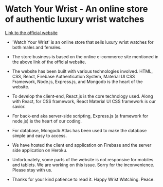 # Watch Your Wrist - An online store of authentic luxury wrist watches

[Link to the official website](https://watch-your-wrist.web.app)

- 'Watch Your Wrist' is an online store that sells luxury wrist watches for both males and females.

- The store business is based on the online e-commerce site mentioned in the above link of the official website.

- The website has been built with various technologies involved. HTML, CSS, React, Firebase Authentication System, Material UI CSS Framework, Node.js, Express.js, and Mongodb is the heart of the website.

- To develop the client-end, React.js is the core technology used. Along with React, for CSS framework, React Material UI CSS framework is our savior.

- For back-end aka server-side scripting, Express.js (a framework for node.js) is the heart of our coding.

- For database, Mongodb Atlas has been used to make the database simple and easy to access.

- We have hosted the client end application on Firebase and the server side application on Heroku.

- Unfortunately, some parts of the website is not responsive for mobiles and tablets. We are working on this issue. Sorry for the inconvenience. Please stay with us.

- Thanks for your kind patience to read it. Happy Wrist Watching. Peace.